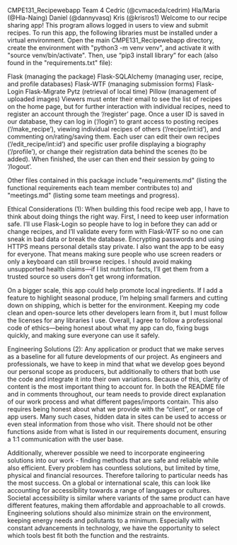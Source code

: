 
CMPE131_Recipewebapp Team 4
Cedric (@cvmaceda/cedrim)
Hla/Maria (@Hla-Naing)
Daniel (@dannyvasq)
Kris (@krisros1)
Welcome to our recipe sharing app! This program allows logged in users to view and submit recipes. To run this app, the following libraries must be installed under a virtual environment. Open the main CMPE131_Recipewebapp directory, create the environment with "python3 -m venv venv", and activate it with "source venv/bin/activate". Then, use “pip3 install library” for each (also found in the "requirements.txt" file):

Flask (managing the package)
Flask-SQLAlchemy (managing user, recipe, and profile databases)
Flask-WTF (managing submission forms)
Flask-Login
Flask-Migrate
Pytz (retrieval of local time)
Pillow (management of uploaded images)
Viewers must enter their email to see the list of recipes on the home page, but for further interaction with individual recipes, need to register an account through the ‘/register’ page. Once a user ID is saved in our database, they can log in (‘/login’) to grant access to posting recipes (‘/make_recipe’), viewing individual recipes of others (‘/recipe/int:id’), and commenting on/rating/saving them. Each user can edit their own recipes (‘/edit_recipe/int:id’) and specific user profile displaying a biography (‘/profile’), or change their registration data behind the scenes (to be added). When finished, the user can then end their session by going to ‘/logout’.

Other files contained in this package include "requirements.md" (listing the functional requirements each team member contributes to) and "meetings.md" (listing some team meetings and progress).

Ethical Considerations (1): When building this food recipe web app, I have to think about doing things the right way. First, I need to keep user information safe. I’ll use Flask-Login so people have to log in before they can add or change recipes, and I’ll validate every form with Flask-WTF so no one can sneak in bad data or break the database. Encrypting passwords and using HTTPS means personal details stay private. I also want the app to be easy for everyone. That means making sure people who use screen readers or only a keyboard can still browse recipes. I should avoid making unsupported health claims—if I list nutrition facts, I’ll get them from a trusted source so users don’t get wrong information.

On a bigger scale, this app could help promote local ingredients. If I add a feature to highlight seasonal produce, I’m helping small farmers and cutting down on shipping, which is better for the environment. Keeping my code clean and open-source lets other developers learn from it, but I must follow the licenses for any libraries I use. Overall, I agree to follow a professional code of ethics—being honest about what my app can do, fixing bugs quickly, and making sure everyone can use it safely.

Engineering Solutions (2): Any application or product that we make serves as a baseline for all future developments of our project. As engineers and professionals, we have to keep in mind that what we develop goes beyond our personal scope as producers, but additionally to others that both use the code and integrate it into their own variations. Because of this, clarity of content is the most important thing to account for. In both the README file and in comments throughout, our team needs to provide direct explanation of our work process and what different pages/imports contain. This also requires being honest about what we provide with the “client”, or range of app users. Many such cases, hidden data in sites can be used to access or even steal information from those who visit. There should not be other functions aside from what is listed in our requirements document, ensuring a 1:1 communication with the user base.

Additionally, wherever possible we need to incorporate engineering solutions into our work - finding methods that are safe and reliable while also efficient. Every problem has countless solutions, but limited by time, physical and financial resources. Therefore tailoring to particular needs has the most success. On a global or international scale, this can look like accounting for accessibility towards a range of languages or cultures. Societal accessibility is similar where variants of the same product can have different features, making them affordable and approachable to all crowds. Engineering solutions should also minimize strain on the environment, keeping energy needs and pollutants to a minimum. Especially with constant advancements in technology, we have the opportunity to select which tools best fit both the function and the restraints.


